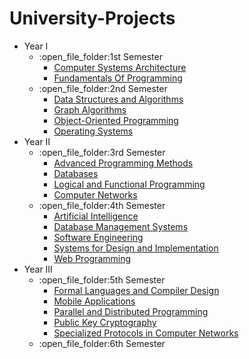 # University-Projects


<ul>
  <li>Year I
    <ul>
      <li>:open_file_folder:1st Semester
         <ul>
           <li><a href="https://github.com/paulhideg/University-Projects/tree/main/Semester%201/Computer%20Systems%20Architecture">Computer Systems Architecture</a></li>
           <li><a href="https://github.com/paulhideg/University-Projects/tree/main/Semester%201/Fundamentals%20of%20Programming">Fundamentals Of Programming</a></li>
        </ul>
      </li>
      <li>:open_file_folder:2nd Semester
        <ul>
          <li><a href="https://github.com/paulhideg/University-Projects/tree/main/Semester%202/Data%20Structures%20and%20Algorithms">Data Structures and Algorithms</a></li>
          <li><a href="https://github.com/paulhideg/University-Projects/tree/main/Semester%202/Graphs%20Algorithms">Graph Algorithms</a></li>
          <li><a href="https://github.com/paulhideg/University-Projects/tree/main/Semester%202/Object%20Oriented%20Programming">Object-Oriented Programming</a></li>          
          <li><a href="https://github.com/paulhideg/University-Projects/tree/main/Semester%202/Operating%20Systems">Operating Systems</a></li>         
        </ul>
      </li>
    </ul>
  </li>
  <li>Year II
    <ul>
    <li>:open_file_folder:3rd Semester
      <ul>
      <li><a href="https://github.com/paulhideg/University-Projects/tree/main/Semester%203/Advanced%20Programming%20Methods">Advanced Programming Methods</a></li>
       <li><a href="https://github.com/paulhideg/University-Projects/tree/main/Semester%203/Databases">Databases</a></li>
      <li><a href="https://github.com/paulhideg/University-Projects/tree/main/Semester%203/Logical%20and%20Functional%20Programming">Logical and Functional Programming</a></li>
      <li><a href="https://github.com/paulhideg/University-Projects/tree/main/Semester%203/Computer%20Networks">Computer Networks</a></li>
      </ul>
    </li>
    <li>:open_file_folder:4th Semester
      <ul>
        <li><a href="https://github.com/paulhideg/University-Projects/tree/main/Semester%204/Artificial%20Intelligence">Artificial Intelligence</a></li>
        <li><a href="https://github.com/paulhideg/University-Projects/tree/main/Semester%204/Database%20Management%20Systems">Database Management Systems</a></li>
        <li><a href="https://github.com/paulhideg/University-Projects/tree/main/Semester%204/MPP-not-done">Software Engineering</a></li>
        <li><a href="https://github.com/paulhideg/University-Projects/tree/main/Semester%204/Software%20Engineering">Systems for Design and Implementation</a></li>
        <li><a href="https://github.com/paulhideg/University-Projects/tree/main/Semester%204/Web%20Programming-not-done">Web Programming</a></li>
      </ul>
    </li>
  </ul>
  </li>
  <li>Year III
    <ul>
      <li>:open_file_folder:5th Semester
    <ul>
      <li><a href="https://github.com/paulhideg/University-Projects/tree/main/Semester%205/Formal%20Languages%20and%20Compiler%20Design">Formal Languages and Compiler Design</a></li>
      <li><a href="https://github.com/paulhideg/University-Projects/tree/main/Semester%205/Mobile%20Applications">Mobile Applications</a></li>
      <li><a href="https://github.com/paulhideg/University-Projects/tree/main/Semester%205/Parallel%20and%20Distributed%20Programming">Parallel and Distributed Programming</a></li>
      <li><a href="https://github.com/paulhideg/University-Projects/tree/main/Semester%205/Public%20Key%20Criptography">Public Key Cryptography</a></li>
      <li><a href="https://github.com/paulhideg/University-Projects/tree/main/Semester%205/Specialized%20Protocols%20in%20Computer%20Networks">Specialized Protocols in Computer Networks</a></li>
    </ul>
      </li>
      <li>:open_file_folder:6th Semester
      </li>
    </ul>
  </li>
  </ul>
<br>
